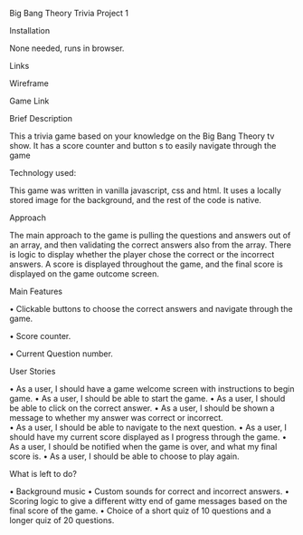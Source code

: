 Big Bang Theory 
Trivia
Project 1

Installation

None needed, runs in browser.

Links

Wireframe
 


Game Link

Brief Description

This a trivia game based on your knowledge on the Big Bang Theory tv show.  It has a score counter and button s to easily navigate through the game

Technology used:

This game was written in vanilla javascript, css and html.
It uses a locally stored image for the background, and the rest of the code is native.




Approach

The main approach to the game is pulling the questions and answers out of an array, and then validating the correct answers also from the array. There is logic to display whether the player chose the correct or the incorrect answers. A score is displayed throughout the game, and the final score is displayed on the game outcome screen.

Main Features

•	Clickable buttons to choose the correct answers and navigate through the game.

•	Score counter.

•	Current Question number.

User Stories 

•	As a user, I should have a game welcome screen with instructions to begin game.
•	As a user, I should be able to start the game.
•	As a user, I should be able to click on the correct answer.
•	As a user, I should be shown a message to whether my answer was correct or incorrect.  
•	As a user, I should be able to navigate to the next question.
•	As a user, I should have my current score displayed as I progress through the game.
•	As a user, I should be notified when the game is over, and what my final score is.
•	As a user, I should be able to choose to play again.

What is left to do?

•	Background music
•	Custom sounds for correct and incorrect answers.
•	Scoring logic to give a different witty end of game messages based on the final score of the game.
•	Choice of a short quiz of 10 questions and a longer quiz of 20 questions.

